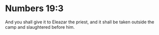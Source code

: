 # Numbers 19:3

And you shall give it to Eleazar the priest, and it shall be taken outside the camp and slaughtered before him.

